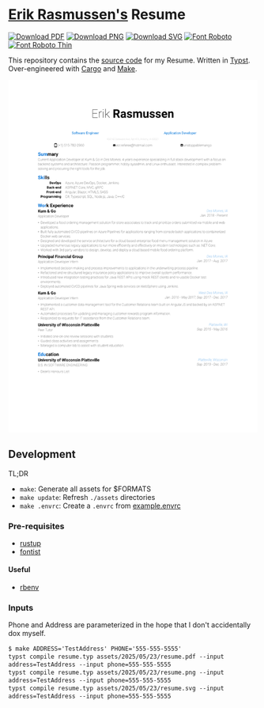 <!-- markdownlint-disable MD033 -->

# [Erik Rasmussen's](https://github.com/UnstoppableMango) Resume

[![Download PDF](https://img.shields.io/badge/Download-PDF-maroon)](https://github.com/UnstoppableMango/resume/releases/latest/download/resume.pdf)
[![Download PNG](https://img.shields.io/badge/Download-PNG-darkgreen)](https://github.com/UnstoppableMango/resume/releases/latest/download/resume.png)
[![Download SVG](https://img.shields.io/badge/Download-SVG-darkorange)](https://github.com/UnstoppableMango/resume/releases/latest/download/resume.svg)
[![Font Roboto](https://img.shields.io/badge/Font-Roboto-green)](https://fonts.google.com/specimen/Roboto)
[![Font Roboto Thin](https://img.shields.io/badge/Font-Roboto_Thin-green)](https://fonts.google.com/specimen/Roboto)

This repository contains the [source code](./resume.typ) for my Resume.
Written in [Typst](https://github.com/typst/typst).
Over-engineered with [Cargo](https://doc.rust-lang.org/cargo/index.html) and [Make](https://www.gnu.org/software/make/).

<div align="center">
  <img alt="SVG" src="./assets/2025/05/25/resume.png">
</div>

## Development

TL;DR

- `make`: Generate all assets for $FORMATS
- `make update`: Refresh `./assets` directories
- `make .envrc`: Create a `.envrc` from [example.envrc](./hack/example.envrc)

### Pre-requisites

- [rustup](https://rustup.rs/)
- [fontist](https://github.com/fontist/fontist)

#### Useful

- [rbenv](https://github.com/rbenv/rbenv)

### Inputs

Phone and Address are parameterized in the hope that I don't accidentally dox myself.

```shell
$ make ADDRESS='TestAddress' PHONE='555-555-5555'
typst compile resume.typ assets/2025/05/23/resume.pdf --input address=TestAddress --input phone=555-555-5555
typst compile resume.typ assets/2025/05/23/resume.png --input address=TestAddress --input phone=555-555-5555
typst compile resume.typ assets/2025/05/23/resume.svg --input address=TestAddress --input phone=555-555-5555
```

